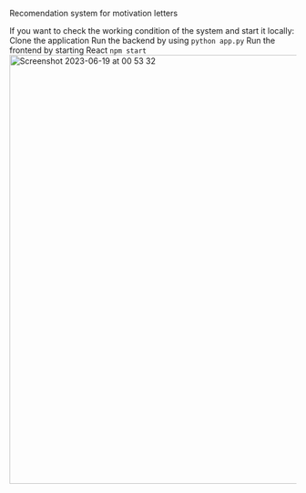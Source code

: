 Recomendation system for motivation letters

If you want to check the working condition of the system and start it locally:
Clone the application
Run the backend by using `python app.py`
Run the frontend by starting React `npm start`
<img width="753" alt="Screenshot 2023-06-19 at 00 53 32" src="https://github.com/vakhitovalex/letters/assets/42857963/7535158f-c3e4-4ae9-9fc7-d8aa7750ddd2">
